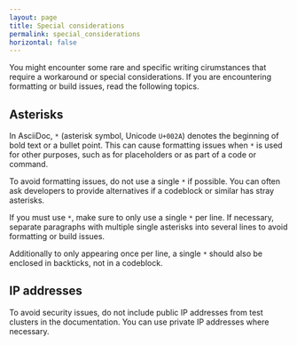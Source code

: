 ```yaml
---
layout: page
title: Special considerations
permalink: special_considerations
horizontal: false
---
```


You might encounter some rare and specific writing cirumstances that require a workaround or special considerations. If you are encountering formatting or build issues, read the following topics.

## Asterisks

In AsciiDoc, `*` (asterisk symbol, Unicode `U+002A`) denotes the beginning of bold text or a bullet point. This can cause formatting issues when `*` is used for other purposes, such as for placeholders or as part of a code or command.

To avoid formatting issues, do not use a single `*` if possible. You can often ask developers to provide alternatives if a codeblock or similar has stray asterisks.

If you must use `*`, make sure to only use a single `*` per line. If necessary, separate paragraphs with multiple single asterisks into several lines to avoid formatting or build issues.

Additionally to only appearing once per line, a single  `*` should also be enclosed in backticks, not in a codeblock.

## IP addresses

To avoid security issues, do not include public IP addresses from test clusters in the documentation. You can use private IP addresses where necessary.
